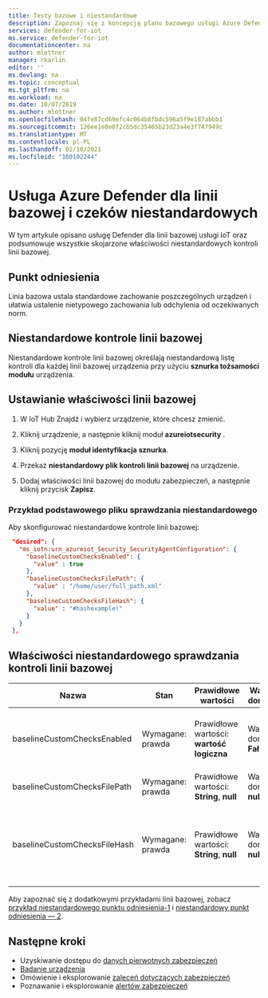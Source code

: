 ```yaml
---
title: Testy bazowe i niestandardowe
description: Zapoznaj się z koncepcją planu bazowego usługi Azure Defender for IoT.
services: defender-for-iot
ms.service: defender-for-iot
documentationcenter: na
author: mlottner
manager: rkarlin
editor: ''
ms.devlang: na
ms.topic: conceptual
ms.tgt_pltfrm: na
ms.workload: na
ms.date: 10/07/2019
ms.author: mlottner
ms.openlocfilehash: 04fe87cd69efc4c064b8fbdc596a5f9e187abbb1
ms.sourcegitcommit: 126ee1e8e8f2cb5dc35465b23d23a4e3f747949c
ms.translationtype: MT
ms.contentlocale: pl-PL
ms.lasthandoff: 02/10/2021
ms.locfileid: "100102244"
---
```

# <a name="azure-defender-for-iot-baseline-and-custom-checks"></a>Usługa Azure Defender dla linii bazowej i czeków niestandardowych

W tym artykule opisano usługę Defender dla linii bazowej usługi IoT oraz podsumowuje wszystkie skojarzone właściwości niestandardowych kontroli linii bazowej.

## <a name="baseline"></a>Punkt odniesienia

Linia bazowa ustala standardowe zachowanie poszczególnych urządzeń i ułatwia ustalenie nietypowego zachowania lub odchylenia od oczekiwanych norm.

## <a name="baseline-custom-checks"></a>Niestandardowe kontrole linii bazowej

Niestandardowe kontrole linii bazowej określają niestandardową listę kontroli dla każdej linii bazowej urządzenia przy użyciu **sznurka tożsamości modułu** urządzenia.

## <a name="setting-baseline-properties"></a>Ustawianie właściwości linii bazowej

1. W IoT Hub Znajdź i wybierz urządzenie, które chcesz zmienić.

1. Kliknij urządzenie, a następnie kliknij moduł **azureiotsecurity** .

1. Kliknij pozycję **moduł identyfikacja sznurka**.

1. Przekaż **niestandardowy plik kontroli linii bazowej** na urządzenie.

1. Dodaj właściwości linii bazowej do modułu zabezpieczeń, a następnie kliknij przycisk **Zapisz**.

### <a name="baseline-custom-check-file-example"></a>Przykład podstawowego pliku sprawdzania niestandardowego

Aby skonfigurować niestandardowe kontrole linii bazowej:

   ```json
    "desired": {
      "ms_iotn:urn_azureiot_Security_SecurityAgentConfiguration": {
        "baselineCustomChecksEnabled": {
          "value" : true
        },
        "baselineCustomChecksFilePath": {
          "value" : "/home/user/full_path.xml"
        },
        "baselineCustomChecksFileHash": {
          "value" : "#hashexample!"
        }
      }
    },
   ```

## <a name="baseline-custom-check-properties"></a>Właściwości niestandardowego sprawdzania kontroli linii bazowej

| Nazwa| Stan | Prawidłowe wartości| Wartości domyślne| Opis |
|------|-----|------|-----|-----|
|baselineCustomChecksEnabled|Wymagane: prawda |Prawidłowe wartości: **wartość logiczna** |Wartość domyślna: **Fałsz** |Maksymalny przedział czasu przed wysłaniem komunikatów o wysokim priorytecie.|
|baselineCustomChecksFilePath |Wymagane: prawda|Prawidłowe wartości: **String**, **null** |Wartość domyślna: **null** |Pełna ścieżka do podstawowej konfiguracji XML|
|baselineCustomChecksFileHash |Wymagane: prawda|Prawidłowe wartości: **String**, **null** |Wartość domyślna: **null** |`sha256sum` pliku konfiguracyjnego XML. Aby uzyskać dodatkowe informacje, użyj [odwołania sha256sum](https://linux.die.net/man/1/sha256sum) . |

Aby zapoznać się z dodatkowymi przykładami linii bazowej, zobacz [przykład niestandardowego punktu odniesienia-1](https://ascforiot.blob.core.windows.net/public/custom_baseline_example_hyperv_ubuntu1804.xml) i [niestandardowy punkt odniesienia — 2](https://ascforiot.blob.core.windows.net/public/oms_audits.xml).

## <a name="next-steps"></a>Następne kroki

- Uzyskiwanie dostępu do [danych pierwotnych zabezpieczeń](how-to-security-data-access.md)
- [Badanie urządzenia](how-to-investigate-device.md)
- Omówienie i eksplorowanie [zaleceń dotyczących zabezpieczeń](concept-recommendations.md)
- Poznawanie i eksplorowanie [alertów zabezpieczeń](concept-security-alerts.md)
